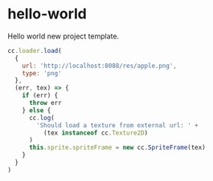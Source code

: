 # hello-world

Hello world new project template.

```js
cc.loader.load(
  {
    url: 'http://localhost:8088/res/apple.png',
    type: 'png'
  },
  (err, tex) => {
    if (err) {
      throw err
    } else {
      cc.log(
        'Should load a texture from external url: ' +
          (tex instanceof cc.Texture2D)
      )
      this.sprite.spriteFrame = new cc.SpriteFrame(tex)
    }
  }
)
```
